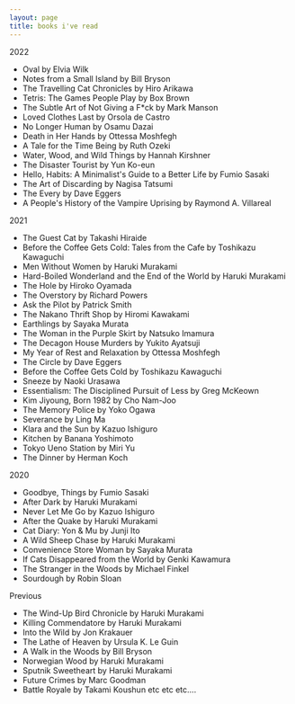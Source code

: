 ```yaml
---
layout: page
title: books i've read
---
```


2022
- Oval by Elvia Wilk
- Notes from a Small Island	by Bill Bryson
- The Travelling Cat Chronicles by Hiro Arikawa
- Tetris: The Games People Play by Box Brown
- The Subtle Art of Not Giving a F*ck by Mark Manson
- Loved Clothes Last by Orsola de Castro
- No Longer Human by Osamu Dazai
- Death in Her Hands by Ottessa Moshfegh
- A Tale for the Time Being by Ruth Ozeki
- Water, Wood, and Wild Things by Hannah Kirshner
- The Disaster Tourist by Yun Ko-eun
- Hello, Habits: A Minimalist's Guide to a Better Life by Fumio Sasaki
- The Art of Discarding by Nagisa Tatsumi
- The Every by Dave Eggers
- A People's History of the Vampire Uprising by Raymond A. Villareal

2021
- The Guest Cat by Takashi Hiraide
- Before the Coffee Gets Cold: Tales from the Cafe by Toshikazu Kawaguchi
- Men Without Women by Haruki Murakami
- Hard-Boiled Wonderland and the End of the World by Haruki Murakami
- The Hole by Hiroko Oyamada
- The Overstory by Richard Powers
- Ask the Pilot by Patrick  Smith
- The Nakano Thrift Shop by Hiromi Kawakami
- Earthlings by Sayaka Murata
- The Woman in the Purple Skirt by Natsuko Imamura
- The Decagon House Murders by Yukito Ayatsuji
- My Year of Rest and Relaxation by Ottessa Moshfegh
- The Circle by Dave Eggers
- Before the Coffee Gets Cold by Toshikazu Kawaguchi
- Sneeze by Naoki Urasawa
- Essentialism: The Disciplined Pursuit of Less by Greg McKeown
- Kim Jiyoung, Born 1982 by Cho Nam-Joo
- The Memory Police by Yoko Ogawa
- Severance by Ling Ma
- Klara and the Sun by Kazuo Ishiguro
- Kitchen by Banana Yoshimoto
- Tokyo Ueno Station by Miri Yu
- The Dinner by Herman Koch

2020
- Goodbye, Things by Fumio Sasaki
- After Dark by Haruki Murakami
- Never Let Me Go by Kazuo Ishiguro
- After the Quake by Haruki Murakami 
- Cat Diary: Yon & Mu by Junji Ito
- A Wild Sheep Chase by Haruki Murakami
- Convenience Store Woman by Sayaka Murata
- If Cats Disappeared from the World by Genki Kawamura
- The Stranger in the Woods by Michael Finkel
- Sourdough by Robin Sloan

Previous
- The Wind-Up Bird Chronicle by Haruki Murakami
- Killing Commendatore by Haruki Murakami 
- Into the Wild by Jon Krakauer
- The Lathe of Heaven by Ursula K. Le Guin
- A Walk in the Woods by Bill Bryson
- Norwegian Wood by Haruki Murakami
- Sputnik Sweetheart by Haruki Murakami
- Future Crimes by Marc Goodman
- Battle Royale by Takami Koushun
etc etc etc....





